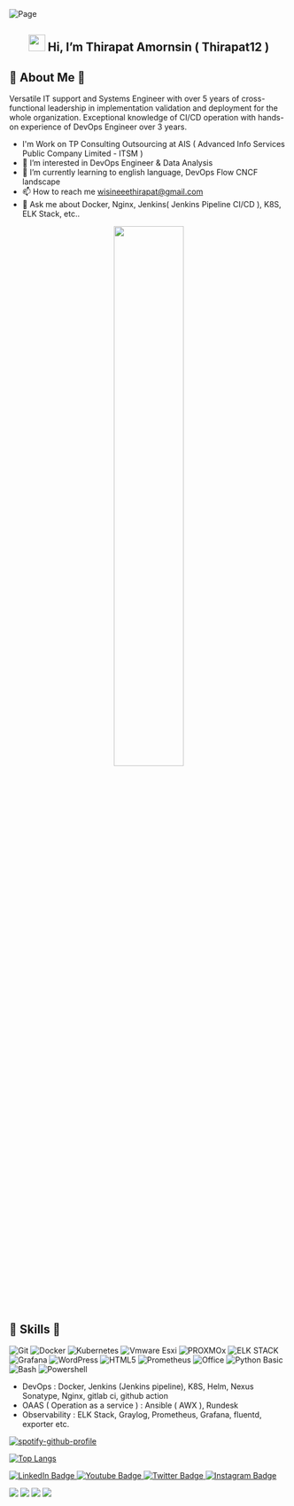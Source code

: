 <img src="https://pbs.twimg.com/profile_banners/103196866/1644166609/1500x500" alt="Page"/>

## <p align="center"><img src="https://raw.githubusercontent.com/MartinHeinz/MartinHeinz/master/wave.gif" width=30 /> Hi, I’m Thirapat Amornsin ( Thirapat12 )</p>

## 👋 About Me 👋  
Versatile IT support and Systems Engineer with over 5 years of cross-functional leadership in implementation validation and deployment for the whole organization. Exceptional knowledge of CI/CD operation with hands-on experience of DevOps Engineer over 3 years. 

- I'm Work on TP Consulting Outsourcing at AIS ( Advanced Info Services Public Company Limited - ITSM )
- 👀 I’m interested in DevOps Engineer & Data Analysis
- 🌱 I’m currently learning to english language, DevOps Flow CNCF landscape
- 📫 How to reach me wisineeethirapat@gmail.com
- 💬 Ask me about Docker, Nginx, Jenkins( Jenkins Pipeline CI/CD ), K8S, ELK Stack, etc..

<p align="center"><img src="https://user-images.githubusercontent.com/7834790/183679318-f36690a0-8c11-4ec1-af94-0b1ac36b4d20.png" width=50% /></p>

## 👋 Skills 👋
![Git](https://img.shields.io/badge/git-%23F05032.svg?style=for-the-badge&logo=git&logoColor=white)
![Docker](https://img.shields.io/badge/docker-%230db7ed.svg?style=for-the-badge&logo=docker&logoColor=white)
![Kubernetes](https://img.shields.io/badge/kubernetes-%23ED1944.svg?style=for-the-badge&logo=kubernetes&logoColor=white)
![Vmware Esxi](https://img.shields.io/badge/ESXi-%23607078.svg?style=for-the-badge&logo=vmware&logoColor=white)
![PROXMOx](https://img.shields.io/badge/proxmox-%23E57000.svg?style=for-the-badge&logo=proxmox&logoColor=white)
![ELK STACK](https://img.shields.io/badge/ELK-%23CC2936.svg?style=for-the-badge&logo=ELK&logoColor=white)
![Grafana](https://img.shields.io/badge/grafana-%23F46800.svg?style=for-the-badge&logo=grafana&logoColor=white)
![WordPress](https://img.shields.io/badge/wordpress-%2321759B.svg?style=for-the-badge&logo=WordPress&logoColor=white)
![HTML5](https://img.shields.io/badge/html5-%23E34F26.svg?style=for-the-badge&logo=HTML5&logoColor=white)
![Prometheus](https://img.shields.io/badge/css3-%231572B6.svg?style=for-the-badge&logo=CSS3&logoColor=white)
![Office](https://img.shields.io/badge/office_suite-%23D83B01.svg?style=for-the-badge&logo=MicrosoftOffice&logoColor=white)
![Python Basic](https://img.shields.io/badge/python-%233570A0.svg?style=for-the-badge&logo=python&logoColor=FFE05D)
![Bash](https://img.shields.io/badge/bash-%23CDCDCE.svg?style=for-the-badge&logo=gnubash&logoColor=1B1B1F)
![Powershell](https://img.shields.io/badge/powershell-%235391FE.svg?style=for-the-badge&logo=powershell&logoColor=1B1B1F)

- DevOps : Docker, Jenkins (Jenkins pipeline), K8S, Helm, Nexus Sonatype, Nginx, gitlab ci, github action
- OAAS ( Operation as a service ) : Ansible ( AWX ), Rundesk
- Observability : ELK Stack, Graylog, Prometheus, Grafana, fluentd, exporter etc.

[![spotify-github-profile](https://spotify-github-profile.vercel.app/api/view?uid=oerj8c7l8jz5bcppkuy2xw7kz&cover_image=true&theme=novatorem&bar_color=53b14f&bar_color_cover=false)](https://github.com/kittinan/spotify-github-profile)

[![Top Langs](https://github-readme-stats.vercel.app/api/top-langs/?username=thirapat1258&layout=compact)](https://github.com/anuraghazra/github-readme-stats)

<div id="badges">
  <a href="https://www.linkedin.com/in/thirapat-amornsin-9825ab15a/">
    <img src="https://img.shields.io/badge/LinkedIn-blue?style=for-the-badge&logo=linkedin&logoColor=white" alt="LinkedIn Badge"/>
  </a>
  <a href="https://www.youtube.com/channel/UCKdHu_pDa3ilpWqesyLHjTg">
    <img src="https://img.shields.io/badge/YouTube-red?style=for-the-badge&logo=youtube&logoColor=white" alt="Youtube Badge"/>
  </a>
  <a href="https://twitter.com/thirapat12">
    <img src="https://img.shields.io/badge/Twitter-blue?style=for-the-badge&logo=twitter&logoColor=white" alt="Twitter Badge"/>
  </a>
   <a href="https://twitter.com/thirapat12">
    <img src="https://img.shields.io/badge/Instagram-blue?style=for-the-badge&logo=instagram&logoColor=white" alt="Instagram Badge"/>
  </a>
</div>

<a href="https://thirapat12.com"><img src="https://img.shields.io/badge/@THIRAPAT12-%231DA1F2.svg?style=for-the-badge&logo=twitter&logoColor=white"></a> 
<a href="https://discord.gg/qRQAkQVN"><img src="https://img.shields.io/badge/THIRAPAT12-%235865F2.svg?style=for-the-badge&logo=discord&logoColor=white"></a> 
<a href="https://www.linkedin.com/in/thirapat-amornsin-9825ab15a"><img src="https://img.shields.io/badge/Thirapat_Amornsin-%230A66C2.svg?style=for-the-badge&logo=linkedin&logoColor=white"></a> 
<a href="https://www.youtube.com/c/ThirapatAmornsin"><img src="https://img.shields.io/badge/Phattime-%23FF0000.svg?style=for-the-badge&logo=youtube&logoColor=white"></a>

<!---
Thirapat1258/Thirapat1258 is a ✨ special ✨ repository because its `README.md` (this file) appears on your GitHub profile.
You can click the Preview link to take a look at your changes.
--->
